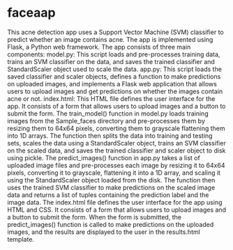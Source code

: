 # faceaap

This acne detection app uses a Support Vector Machine (SVM) classifier to predict whether an image contains acne. The app is implemented using Flask, a Python web framework.
The app consists of three main components:
model.py: This script loads and pre-processes training data, trains an SVM classifier on the data, and saves the trained classifier and StandardScaler object used to scale the data.
app.py: This script loads the saved classifier and scaler objects, defines a function to make predictions on uploaded images, and implements a Flask web application that allows users to upload images and get predictions on whether the images contain acne or not.
index.html: This HTML file defines the user interface for the app. It consists of a form that allows users to upload images and a button to submit the form.
The train_model() function in model.py loads training images from the Sample_faces directory and pre-processes them by resizing them to 64x64 pixels, converting them to grayscale flattening them into 1D arrays. The function then splits the data into training and testing sets, scales the data using a StandardScaler object, trains an SVM classifier on the scaled data, and saves the trained classifier and scaler object to disk using pickle.
The predict_images() function in app.py takes a list of uploaded image files and pre-processes each image by resizing it to 64x64 pixels, converting it to grayscale, flattening it into a 1D array, and scaling it using the StandardScaler object loaded from the disk. The function then uses the trained SVM classifier to make predictions on the scaled image data and returns a list of tuples containing the prediction label and the image data.
The index.html file defines the user interface for the app using HTML and CSS. It consists of a form that allows users to upload images and a button to submit the form. When the form is submitted, the predict_images() function is called to make predictions on the uploaded images, and the results are displayed to the user in the results.html template.
